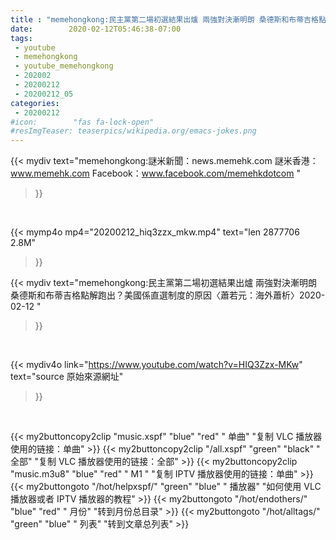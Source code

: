 ```yaml
---
title : "memehongkong:民主黨第二場初選結果出爐 兩強對決漸明朗 桑德斯和布蒂吉格點解跑出？美國係直選制度的原因〈蕭若元：海外蕭析〉2020-02-12 "
date:        2020-02-12T05:46:38-07:00
tags:
 - youtube
 - memehongkong
 - youtube_memehongkong
 - 202002
 - 20200212
 - 20200212_05
categories:
 - 20200212
#icon:        "fas fa-lock-open"
#resImgTeaser: teaserpics/wikipedia.org/emacs-jokes.png
---
```


{{< mydiv text="memehongkong:謎米新聞：news.memehk.com 謎米香港： www.memehk.com Facebook：www.facebook.com/memehkdotcom "
>}}
<br>


{{< mymp4o mp4="20200212_hiq3zzx_mkw.mp4"
text="len 2877706    2.8M"
>}}


{{< mydiv text="memehongkong:民主黨第二場初選結果出爐 兩強對決漸明朗 桑德斯和布蒂吉格點解跑出？美國係直選制度的原因〈蕭若元：海外蕭析〉2020-02-12 "
>}}
<br>

{{< mydiv4o link="https://www.youtube.com/watch?v=HIQ3Zzx-MKw"
text="source 原始來源網址"
>}}


<br>



{{< my2buttoncopy2clip "music.xspf"        "blue"   "red"    " 单曲"  "复制 VLC 播放器使用的链接：单曲" >}} {{< my2buttoncopy2clip "/all.xspf"         "green"  "black"  " 全部"  "复制 VLC 播放器使用的链接：全部" >}} {{< my2buttoncopy2clip "music.m3u8"        "blue"   "red"    " M1 "    "复制 IPTV 播放器使用的链接：单曲" >}} {{< my2buttongoto      "/hot/helpxspf/"    "green"  "blue"   " 播放器" "如何使用 VLC 播放器或者 IPTV 播放器的教程" >}} {{< my2buttongoto      "/hot/endothers/"   "blue"   "red"    " 月份"   "转到月份总目录" >}} {{< my2buttongoto      "/hot/alltags/"     "green"  "blue"   " 列表"   "转到文章总列表" >}} 
